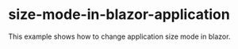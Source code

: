 # size-mode-in-blazor-application
This example shows how to change application size mode in blazor.
